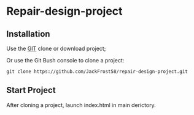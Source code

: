 # Repair-design-project

## Installation

Use the [GIT](https://github.com/JackFrost58/repair-design-project) clone or download project;

Or use the Git Bush console to clone a project:

``` git clone https://github.com/JackFrost58/repair-design-project.git ``` 

## Start Project

After cloning a project, launch index.html in main derictory. 
